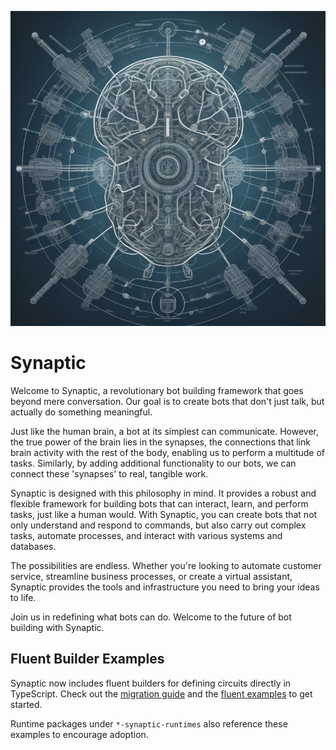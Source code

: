 ![Synaptic Cover](./assets/synaptic-cover.png)

# Synaptic

Welcome to Synaptic, a revolutionary bot building framework that goes beyond
mere conversation. Our goal is to create bots that don't just talk, but actually
do something meaningful.

Just like the human brain, a bot at its simplest can communicate. However, the
true power of the brain lies in the synapses, the connections that link brain
activity with the rest of the body, enabling us to perform a multitude of tasks.
Similarly, by adding additional functionality to our bots, we can connect these
'synapses' to real, tangible work.

Synaptic is designed with this philosophy in mind. It provides a robust and
flexible framework for building bots that can interact, learn, and perform
tasks, just like a human would. With Synaptic, you can create bots that not only
understand and respond to commands, but also carry out complex tasks, automate
processes, and interact with various systems and databases.

The possibilities are endless. Whether you're looking to automate customer
service, streamline business processes, or create a virtual assistant, Synaptic
provides the tools and infrastructure you need to bring your ideas to life.

Join us in redefining what bots can do. Welcome to the future of bot building
with Synaptic.

## Fluent Builder Examples

Synaptic now includes fluent builders for defining circuits directly in
TypeScript. Check out the [migration guide](docs/fluent/migration-guide.mdx) and
the [fluent examples](examples/fluent/basic-chat.ts) to get started.

Runtime packages under `*-synaptic-runtimes` also reference these examples to
encourage adoption.
